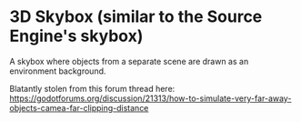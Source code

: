 # 3D Skybox (similar to the Source Engine's skybox)

A skybox where objects from a separate scene are drawn as an environment background.

Blatantly stolen from this forum thread here: https://godotforums.org/discussion/21313/how-to-simulate-very-far-away-objects-camea-far-clipping-distance
